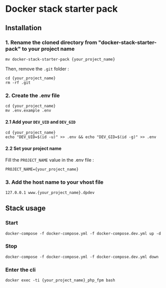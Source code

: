 # Docker stack starter pack

## Installation


### 1. Rename the cloned directory from "docker-stack-starter-pack" to your project name

```shell
mv docker-stack-starter-pack {your_project_name}
```

Then, remove the `.git` folder :

```shell
cd {your_project_name}
rm -rf .git
```

### 2. Create the .env file

```shell
cd {your_project_name}
mv .env.example .env
```

#### 2.1 Add your `DEV_UID` and `DEV_GID`
```shell
cd {your_project_name}
echo "DEV_UID=$(id -u)" >> .env && echo "DEV_GID=$(id -g)" >> .env
```

#### 2.2 Set your project name

Fill the `PROJECT_NAME` value in the .env file :
```shell
PROJECT_NAME={your_project_name}
```

### 3. Add the host name to your vhost file
```shell
127.0.0.1 www.{your_project_name}.dpdev
```

## Stack usage
### Start
```shell
docker-compose -f docker-compose.yml -f docker-compose.dev.yml up -d
```
### Stop
```shell
docker-compose -f docker-compose.yml -f docker-compose.dev.yml down
```
### Enter the cli
```shell
docker exec -ti {your_project_name}_php_fpm bash
```
